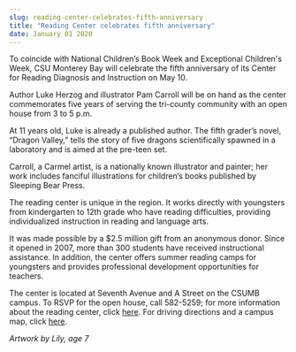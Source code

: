 ```yaml
---
slug: reading-center-celebrates-fifth-anniversary
title: "Reading Center celebrates fifth anniversary"
date: January 01 2020
---
```


 
<p>
  To coincide with National Children’s Book Week and Exceptional Children's
  Week, CSU Monterey Bay will celebrate the fifth anniversary of its Center for
  Reading Diagnosis and Instruction on May 10.
</p>
<p>
  Author Luke Herzog and illustrator Pam Carroll will be on hand as the center
  commemorates five years of serving the tri-county community with an open house
  from 3 to 5 p.m.
</p>
<p>
  At 11 years old, Luke is already a published author. The fifth grader’s novel,
  “Dragon Valley,” tells the story of five dragons scientifically spawned in a
  laboratory and is aimed at the pre-teen set.
</p>
<p>
  Carroll, a Carmel artist, is a nationally known illustrator and painter; her
  work includes fanciful illustrations for children’s books published by
  Sleeping Bear Press.
</p>
<p>
  The reading center is unique in the region. It works directly with youngsters
  from kindergarten to 12th grade who have reading difficulties, providing
  individualized instruction in reading and language arts.
</p>
<p>
  It was made possible by a $2.5 million gift from an anonymous donor. Since it
  opened in 2007, more than 300 students have received instructional assistance.
  In addition, the center offers summer reading camps for youngsters and
  provides professional development opportunities for teachers.
</p>
<p>
  The center is located at Seventh Avenue and A Street on the CSUMB campus. To
  RSVP for the open house, call 582-5259; for more information about the reading
  center, click <a href="https://readingcenter.csumb.edu/">here</a>. For driving
  directions and a campus map, click <a href="https://csumb.edu/map">here</a>.
</p>
<p><em>Artwork by Lily, age 7</em></p>
 

